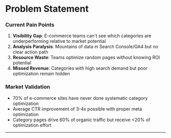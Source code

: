 # Problem Statement

### Current Pain Points

1. **Visibility Gap**: E-commerce teams can't see which categories are underperforming relative to market potential
2. **Analysis Paralysis**: Mountains of data in Search Console/GA4 but no clear action path
3. **Resource Waste**: Teams optimize random pages without knowing ROI potential
4. **Missed Revenue**: Categories with high search demand but poor optimization remain hidden

### Market Validation

- 70% of e-commerce sites have never done systematic category optimization
- Average CTR improvement of 3-4x possible with proper meta optimization
- Category pages drive 60% of organic traffic but receive <20% of optimization effort

---
